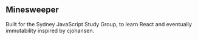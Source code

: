 ## Minesweeper

Built for the Sydney JavaScript Study Group, to learn React and eventually immutability inspired by cjohansen.


